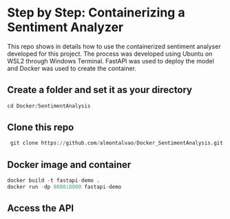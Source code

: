 # Step by Step: Containerizing a Sentiment Analyzer

This repo shows in details how to use the containerized sentiment analyser developed for this project. The process was developed using Ubuntu on WSL2 through Windows Terminal. FastAPI was used to deploy the model and Docker was used to create the container.

## Create a folder and set it as your directory

```python
cd Docker/SentimentAnalysis
```

## Clone this repo 

```python
 git clone https://github.com/almontalvao/Docker_SentimentAnalysis.git
```

## Docker image and container

```python
docker build -t fastapi-demo .
docker run -dp 8000:8000 fastapi-demo
```

## Access the API
